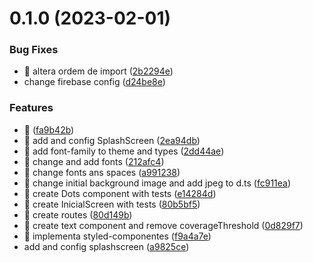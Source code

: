 # 0.1.0 (2023-02-01)


### Bug Fixes

* 🐛 altera ordem de import ([2b2294e](https://github.com/ehcorrea/myDrugsApp/commit/2b2294e2f5f2484ca6fa7a7f6167899a95aaf71e))
* change firebase config ([d24be8e](https://github.com/ehcorrea/myDrugsApp/commit/d24be8ed6993645f209b52e625840b161329fd6d))


### Features

* 🚀 <Logo/> ([fa9b42b](https://github.com/ehcorrea/myDrugsApp/commit/fa9b42bbb97381acd86931bf53507b884e10c122))
* 🚀 add and config SplashScreen ([2ea94db](https://github.com/ehcorrea/myDrugsApp/commit/2ea94db3ba6c40915b7e75c6879e6eb48aa067d8))
* 🚀 add font-family to theme and types ([2dd44ae](https://github.com/ehcorrea/myDrugsApp/commit/2dd44ae0f612305e2aeb0e8d5b9af4f58ffe41db))
* 🚀 change and add fonts ([212afc4](https://github.com/ehcorrea/myDrugsApp/commit/212afc4f7d48fdaadbc6c864df4af093900f6e54))
* 🚀 change fonts ans spaces ([a991238](https://github.com/ehcorrea/myDrugsApp/commit/a991238f6d3fb6f886bc49f8975bf69d243cddc9))
* 🚀 change initial background image and add jpeg to d.ts ([fc911ea](https://github.com/ehcorrea/myDrugsApp/commit/fc911eabad741b013c9f325e5f8b5d19a1fc04cb))
* 🚀 create Dots component with tests ([e14284d](https://github.com/ehcorrea/myDrugsApp/commit/e14284d1970c8872a09f88169100cc4110e294d0))
* 🚀 create InicialScreen with tests ([80b5bf5](https://github.com/ehcorrea/myDrugsApp/commit/80b5bf5631f7b3d876d20bc83f154d30cbb38f6e))
* 🚀 create routes ([80d149b](https://github.com/ehcorrea/myDrugsApp/commit/80d149b3b117015d6418d43457430ea3e0111f7b))
* 🚀 create text component and remove coverageThreshold ([0d829f7](https://github.com/ehcorrea/myDrugsApp/commit/0d829f7651376281d99c606051f67e9f0364f4e6))
* 🚀 implementa styled-componentes ([f9a4a7e](https://github.com/ehcorrea/myDrugsApp/commit/f9a4a7eb09e3546355d0c2ce33953261fcde91cf))
* add and config splashscreen ([a9825ce](https://github.com/ehcorrea/myDrugsApp/commit/a9825ced445181a6cdcfb54b042e400f726a77db))



